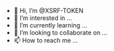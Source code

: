 - 👋 Hi, I’m @XSRF-TOKEN
- 👀 I’m interested in ...
- 🌱 I’m currently learning ...
- 💞️ I’m looking to collaborate on ...
- 📫 How to reach me ...

<!---
XSRF-TOKEN/XSRF-TOKEN is a ✨ special ✨ repository because its `README.md` (this file) appears on your GitHub profile.
You can click the Preview link to take a look at your changes.
--->

